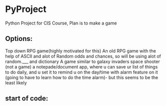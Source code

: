 # PyProject
Python Project for CIS Course, Plan is to make a game

## Options:
Top down RPG game(highly motivated for this)
An old RPG game with the help of ASCII and alot of Random odds and chances, so will be using alot of random.___ and dictionary
A game similar to galaxy invaders space shooter  
(not a game) a notepade/document app, where u can save ur list of things to do daily, and u set it to remind u on the day/time with alarm feature on it (going to have to learn how to do the time alarm)- but this seems to be the least likely


## start of code:
